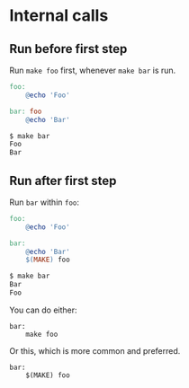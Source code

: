 # Internal calls


## Run before first step

Run `make foo` first, whenever `make bar` is run.

```Makefile
foo:
	@echo 'Foo'

bar: foo
	@echo 'Bar'
```

```sh
$ make bar
Foo
Bar
```


## Run after first step

Run `bar` within `foo`:

```Makefile
foo:
	@echo 'Foo'

bar:
	@echo 'Bar'
	$(MAKE) foo
```

```sh
$ make bar
Bar
Foo
```

You can do either:

```make
bar:
	make foo
```

Or this, which is more common and preferred.

```make
bar:
	$(MAKE) foo
```
